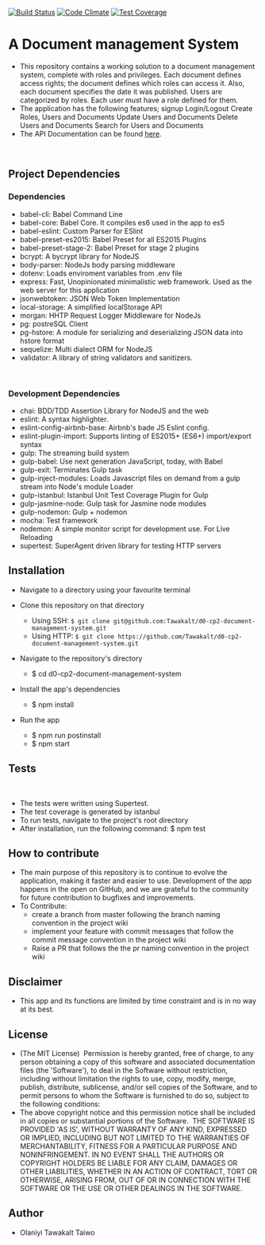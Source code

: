 [![Build Status](https://travis-ci.org/Tawakalt/d0-cp2-document-management-system.svg?branch=master)](https://travis-ci.org/Tawakalt/d0-cp2-document-management-system)
[![Code Climate](https://codeclimate.com/github/Tawakalt/d0-cp2-document-management-system/badges/gpa.svg)](https://codeclimate.com/github/Tawakalt/d0-cp2-document-management-system)
[![Test Coverage](https://codeclimate.com/github/Tawakalt/d0-cp2-document-management-system/badges/coverage.svg)](https://codeclimate.com/github/Tawakalt/d0-cp2-document-management-system/coverage)

# A Document management System

- This repository contains a working solution to a document management system, complete with roles and privileges. Each document defines access rights; the document defines which roles can access it. Also, each document specifies the date it was published. Users are categorized by roles. Each user must have a role defined for them. 
- The application has the following features;
  signup
  Login/Logout
  Create Roles, Users and Documents
  Update Users and Documents
  Delete Users and Documents
  Search for Users and Documents  
- The API Documentation can be found [here](https://d0-cp2-document-management-sys.herokuapp.com/).
  
​
## Project Dependencies

### Dependencies
- babel-cli: Babel Command Line
- babel-core: Babel Core. It compiles es6 used in the app to es5
- babel-eslint: Custom Parser for ESlint
- babel-preset-es2015: Babel Preset for all ES2015 Plugins
- babel-preset-stage-2: Babel Preset for stage 2 plugins
- bcrypt: A bycrypt library for NodeJS
- body-parser: NodeJs body parsing middleware
- dotenv: Loads enviroment variables from .env file
- express: Fast, Unopinionated minimalistic web framework. Used as the web server for this application
- jsonwebtoken: JSON Web Token Implementation
- local-storage: A simplified localStorage API
- morgan: HHTP Request Logger Middleware for NodeJs
- pg: postreSQL Client
- pg-hstore: A module for serializing and deserializing JSON data into hstore format
- sequelize: Multi dialect ORM for NodeJS
- validator: A library of string validators and sanitizers.

​
### Development Dependencies
- chai: BDD/TDD Assertion Library for NodeJS and the web
- eslint: A syntax highlighter.
- eslint-config-airbnb-base: Airbnb's bade JS Eslint config.
- eslint-plugin-import: Supports linting of ES2015+ (ES6+) import/export syntax
- gulp: The streaming build system
- gulp-babel: Use next generation JavaScript, today, with Babel
- gulp-exit: Terminates Gulp task
- gulp-inject-modules: Loads Javascript files on demand from a gulp stream into Node's module Loader
- gulp-istanbul: Istanbul Unit Test Coverage Plugin for Gulp
- gulp-jasmine-node: Gulp task for Jasmine node modules
- gulp-nodemon: Gulp + nodemon
- mocha: Test framework
- nodemon: A simple monitor script for development use. For Live Reloading
- supertest: SuperAgent driven library for testing HTTP servers
​
## Installation

- Navigate to a directory using your favourite terminal
​  
- Clone this repository on that directory
​    
  - Using SSH: `$ git clone git@github.com:Tawakalt/d0-cp2-document-management-system.git`  
  - Using HTTP: `$ git clone https://github.com/Tawakalt/d0-cp2-document-management-system.git`  
 
- Navigate to the repository's directory  
  
  - $ cd d0-cp2-document-management-system  
    
  
- Install the app's dependencies  

  - $ npm install  

- Run the app  
 
  - $ npm run postinstall
  - $ npm start
​
## Tests
​
- The tests were written using Supertest.
- The test coverage is generated by istanbul
- To run tests, navigate to the project's root directory
- After installation, run the following command:
  $ npm test
​
## How to contribute

- The main purpose of this repository is to continue to evolve the application, making it faster and easier to use. Development of the app happens in the open on GitHub, and we are grateful to the community for future contribution to bugfixes and improvements.
- To Contribute:  
  - create a branch from master following the branch naming convention in the project wiki  
  - implement your feature with commit messages that follow the commit message convention in the project wiki  
  - Raise a PR that follows the the pr naming convention in the project wiki

## Disclaimer
- This app and its functions are limited by time constraint and is in no way at its best.

## License  

- (The MIT License)
​  Permission is hereby granted, free of charge, to any person obtaining a copy of this software and associated documentation files (the 'Software'), to deal in the Software without restriction, including without limitation the rights to use, copy, modify, merge, publish, distribute, sublicense, and/or sell copies of the Software, and to permit persons to whom the Software is furnished to do so, subject to the following conditions:
​
- The above copyright notice and this permission notice shall be included in all copies or substantial portions of the Software.
​
THE SOFTWARE IS PROVIDED 'AS IS', WITHOUT WARRANTY OF ANY KIND, EXPRESSED OR IMPLIED, INCLUDING BUT NOT LIMITED TO THE WARRANTIES OF MERCHANTABILITY, FITNESS FOR A PARTICULAR PURPOSE AND NONINFRINGEMENT. IN NO EVENT SHALL THE AUTHORS OR COPYRIGHT HOLDERS BE LIABLE FOR ANY CLAIM, DAMAGES OR OTHER LIABILITIES, WHETHER IN AN ACTION OF CONTRACT, TORT OR OTHERWISE, ARISING FROM, OUT OF OR IN CONNECTION WITH THE SOFTWARE OR THE USE OR OTHER DEALINGS IN THE SOFTWARE.

## Author
- Olaniyi Tawakalt Taiwo
​